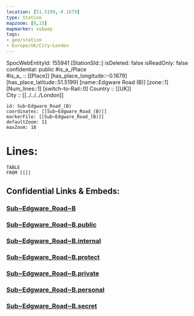 ```yaml
---
location: [51.5199,-0.1679] 
type: Station 
mapzoom: [8,15] 
mapmarker: subway 
tags:
- geo/station
- Europe/UK/City~London
---
```

SpocWebEntityId: 155941
[StationSId::] 
isDeleted: false
isReadOnly: false
confidential: public
#is_a_/Place  
#is_a_ :: [[Place]] 
[has_place_longitude::-0.1679] 
[has_place_latitude::51.5199] 
[name::Edgware Road (B)] 
[zone::1] 
[Num_lines::1] 
[switch-to-Rail::0] 
Country :: [[UK]]  
City :: [[../../../London]]  


```leaflet
id: Sub~Edgware_Road_(B)
coordinates: [[Sub~Edgware_Road_(B)]] 
markerFile: [[Sub~Edgware_Road_(B)]] 
defaultZoom: 11 
maxZoom: 18
```


# Lines: 
```dataview
TABLE 
FROM [[]] 
```


## Confidential Links & Embeds: 

### [Sub~Edgware_Road~B](/_Standards/Earth/Continent/Europe/Europe~North/UK/England/Regions~England/London,Greater/cities~GreaterLondon/Underground/Station/Sub~Edgware_Road~B.md) 

### [Sub~Edgware_Road~B.public](/_public/Earth/Continent/Europe/Europe~North/UK/England/Regions~England/London,Greater/cities~GreaterLondon/Underground/Station/Sub~Edgware_Road~B.public.md) 

### [Sub~Edgware_Road~B.internal](/_internal/Earth/Continent/Europe/Europe~North/UK/England/Regions~England/London,Greater/cities~GreaterLondon/Underground/Station/Sub~Edgware_Road~B.internal.md) 

### [Sub~Edgware_Road~B.protect](/_protect/Earth/Continent/Europe/Europe~North/UK/England/Regions~England/London,Greater/cities~GreaterLondon/Underground/Station/Sub~Edgware_Road~B.protect.md) 

### [Sub~Edgware_Road~B.private](/_private/Earth/Continent/Europe/Europe~North/UK/England/Regions~England/London,Greater/cities~GreaterLondon/Underground/Station/Sub~Edgware_Road~B.private.md) 

### [Sub~Edgware_Road~B.personal](/_personal/Earth/Continent/Europe/Europe~North/UK/England/Regions~England/London,Greater/cities~GreaterLondon/Underground/Station/Sub~Edgware_Road~B.personal.md) 

### [Sub~Edgware_Road~B.secret](/_secret/Earth/Continent/Europe/Europe~North/UK/England/Regions~England/London,Greater/cities~GreaterLondon/Underground/Station/Sub~Edgware_Road~B.secret.md)

